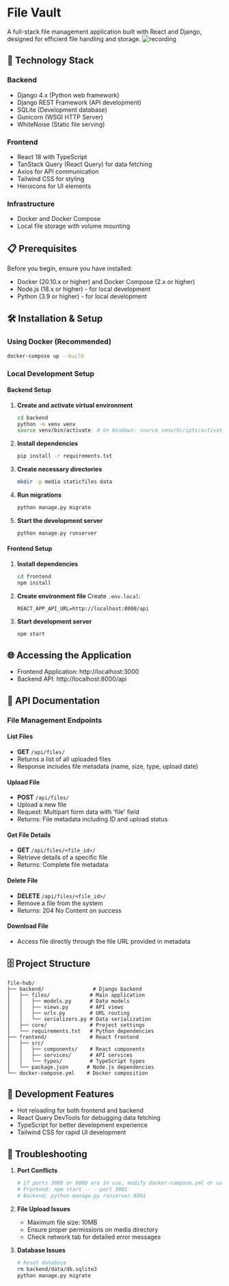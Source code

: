 # File Vault

A full-stack file management application built with React and Django, designed for efficient file handling and storage.
![recording](https://github.com/user-attachments/assets/641cfd84-cdd0-4a79-b699-babefdfd2f37)

## 🚀 Technology Stack

### Backend
- Django 4.x (Python web framework)
- Django REST Framework (API development)
- SQLite (Development database)
- Gunicorn (WSGI HTTP Server)
- WhiteNoise (Static file serving)

### Frontend
- React 18 with TypeScript
- TanStack Query (React Query) for data fetching
- Axios for API communication
- Tailwind CSS for styling
- Heroicons for UI elements

### Infrastructure
- Docker and Docker Compose
- Local file storage with volume mounting

## 📋 Prerequisites

Before you begin, ensure you have installed:
- Docker (20.10.x or higher) and Docker Compose (2.x or higher)
- Node.js (18.x or higher) - for local development
- Python (3.9 or higher) - for local development

## 🛠️ Installation & Setup

### Using Docker (Recommended)

```bash
docker-compose up --build
```

### Local Development Setup

#### Backend Setup
1. **Create and activate virtual environment**
   ```bash
   cd backend
   python -m venv venv
   source venv/bin/activate  # On Windows: source venv/Scripts/activate
   ```

2. **Install dependencies**
   ```bash
   pip install -r requirements.txt
   ```

3. **Create necessary directories**
   ```bash
   mkdir -p media staticfiles data
   ```

4. **Run migrations**
   ```bash
   python manage.py migrate
   ```

5. **Start the development server**
   ```bash
   python manage.py runserver
   ```

#### Frontend Setup
1. **Install dependencies**
   ```bash
   cd frontend
   npm install
   ```

2. **Create environment file**
   Create `.env.local`:
   ```
   REACT_APP_API_URL=http://localhost:8000/api
   ```

3. **Start development server**
   ```bash
   npm start
   ```

## 🌐 Accessing the Application

- Frontend Application: http://localhost:3000
- Backend API: http://localhost:8000/api

## 📝 API Documentation

### File Management Endpoints

#### List Files
- **GET** `/api/files/`
- Returns a list of all uploaded files
- Response includes file metadata (name, size, type, upload date)

#### Upload File
- **POST** `/api/files/`
- Upload a new file
- Request: Multipart form data with 'file' field
- Returns: File metadata including ID and upload status

#### Get File Details
- **GET** `/api/files/<file_id>/`
- Retrieve details of a specific file
- Returns: Complete file metadata

#### Delete File
- **DELETE** `/api/files/<file_id>/`
- Remove a file from the system
- Returns: 204 No Content on success

#### Download File
- Access file directly through the file URL provided in metadata

## 🗄️ Project Structure

```
file-hub/
├── backend/                # Django backend
│   ├── files/             # Main application
│   │   ├── models.py      # Data models
│   │   ├── views.py       # API views
│   │   ├── urls.py        # URL routing
│   │   └── serializers.py # Data serialization
│   ├── core/              # Project settings
│   └── requirements.txt   # Python dependencies
├── frontend/              # React frontend
│   ├── src/
│   │   ├── components/    # React components
│   │   ├── services/      # API services
│   │   └── types/         # TypeScript types
│   └── package.json      # Node.js dependencies
└── docker-compose.yml    # Docker composition
```

## 🔧 Development Features

- Hot reloading for both frontend and backend
- React Query DevTools for debugging data fetching
- TypeScript for better development experience
- Tailwind CSS for rapid UI development

## 🐛 Troubleshooting

1. **Port Conflicts**
   ```bash
   # If ports 3000 or 8000 are in use, modify docker-compose.yml or use:
   # Frontend: npm start -- --port 3001
   # Backend: python manage.py runserver 8001
   ```

2. **File Upload Issues**
   - Maximum file size: 10MB
   - Ensure proper permissions on media directory
   - Check network tab for detailed error messages

3. **Database Issues**
   ```bash
   # Reset database
   rm backend/data/db.sqlite3
   python manage.py migrate
   ```
